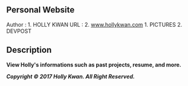 ## Personal Website ##
Author : 1. HOLLY KWAN
URL : 2. www.hollykwan.com
              1. PICTURES
              2. DEVPOST                 
                  
## Description ##
__View Holly's informations such as past projects, resume, and more.__

___Copyright © 2017 Holly Kwan. All Right Reserved.___

